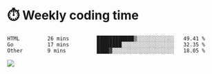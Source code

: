 
# :stopwatch: Weekly coding time 
<!--START_SECTION:waka-->
```text
HTML         26 mins         ████████████▒░░░░░░░░░░░░   49.41 % 
Go           17 mins         ████████░░░░░░░░░░░░░░░░░   32.35 % 
Other        9 mins          ████▓░░░░░░░░░░░░░░░░░░░░   18.05 % 
```
<!--END_SECTION:waka-->


<p> <img src="https://github-readme-stats.vercel.app/api?username=cozgerest&show_icons=true&hide_border=false" />  </p>

